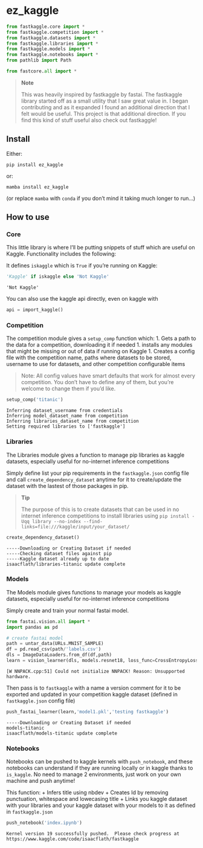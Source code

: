 ez_kaggle
================

<!-- WARNING: THIS FILE WAS AUTOGENERATED! DO NOT EDIT! -->

``` python 
from fastkaggle.core import *
from fastkaggle.competition import *
from fastkaggle.datasets import *
from fastkaggle.libraries import *
from fastkaggle.models import *
from fastkaggle.notebooks import *
from pathlib import Path
```

``` python
from fastcore.all import *
```

<div>

> **Note**
>
> This was heavily inspired by fastkaggle by fastai. The fastkaggle
> library started off as a small utility that I saw great value in. I
> began contributing and as it expanded I found an additional direction
> that I felt would be useful. This project is that additional
> direction. If you find this kind of stuff useful also check out
> fastkaggle!

</div>

## Install

Either:

    pip install ez_kaggle

or:

    mamba install ez_kaggle

(or replace `mamba` with `conda` if you don’t mind it taking much longer
to run…)

## How to use

### Core

This little library is where I’ll be putting snippets of stuff which are
useful on Kaggle. Functionality includes the following:

It defines `iskaggle` which is `True` if you’re running on Kaggle:

``` python
'Kaggle' if iskaggle else 'Not Kaggle'
```

    'Not Kaggle'

You can also use the kaggle api directly, even on kaggle with

``` python
api = import_kaggle()
```

### Competition

The competition module gives a `setup_comp` function which: 1. Gets a
path to the data for a competition, downloading it if needed 1. installs
any modules that might be missing or out of data if running on Kaggle 1.
Creates a config file with the competition name, paths where datasets to
be stored, username to use for datasets, and other competition
configurable items

> Note: All config values have smart defaults that work for almost every
> competition. You don’t have to define any of them, but you’re welcome
> to change them if you’d like.

``` python
setup_comp('titanic')
```

    Inferring dataset_username from credentials
    Inferring model_dataset_name from competition
    Inferring libraries_dataset_name from competition
    Setting required libraries to ['fastkaggle']

### Libraries

The Libraries module gives a function to manage pip libraries as kaggle
datasets, especially useful for no-internet inference competitions

Simply define list your pip requirements in the `fastkaggle.json` config
file and call `create_dependency_dataset` anytime for it to
create/update the dataset with the lastest of those packages in pip.

<div>

> **Tip**
>
> The purpose of this is to create datasets that can be used in no
> internet inference competitions to install libraries using
> `pip install -Uqq library --no-index --find-links=file:///kaggle/input/your_dataset/`

</div>

``` python
create_dependency_dataset()
```

    -----Downloading or Creating Dataset if needed
    -----Checking dataset files against pip
    -----Kaggle dataset already up to date
    isaacflath/libraries-titanic update complete

### Models

The Models module gives functions to manage your models as kaggle
datasets, especially useful for no-internet inference competitions

Simply create and train your normal fastai model.

``` python
from fastai.vision.all import *
import pandas as pd
```

``` python
# create fastai model
path = untar_data(URLs.MNIST_SAMPLE)
df = pd.read_csv(path/'labels.csv')
dls = ImageDataLoaders.from_df(df,path)
learn = vision_learner(dls, models.resnet18, loss_func=CrossEntropyLossFlat(), ps=0.25)
```

    [W NNPACK.cpp:51] Could not initialize NNPACK! Reason: Unsupported hardware.

Then pass is to `fastkaggle` with a name a version comment for it to be
exported and updated in your competition kaggle dataset (defined in
`fastkaggle.json` config file)

``` python
push_fastai_learner(learn,'model1.pkl','testing fastkaggle')
```

    -----Downloading or Creating Dataset if needed
    models-titanic
    isaacflath/models-titanic update complete

### Notebooks

Notebooks can be pushed to kaggle kernels with `push_notebook`, and
these notebooks can understand if they are running locally or in kaggle
thanks to `is_kaggle`. No need to manage 2 environments, just work on
your own machine and push anytime!

This function: + Infers title using nbdev + Creates Id by removing
punctuation, whitespace and lowecasing title + Links you kaggle dataset
with your libraries and your kaggle dataset with your models to it as
defined in `fastkaggle.json`

``` python
push_notebook('index.ipynb')
```

    Kernel version 19 successfully pushed.  Please check progress at https://www.kaggle.com/code/isaacflath/fastkaggle
